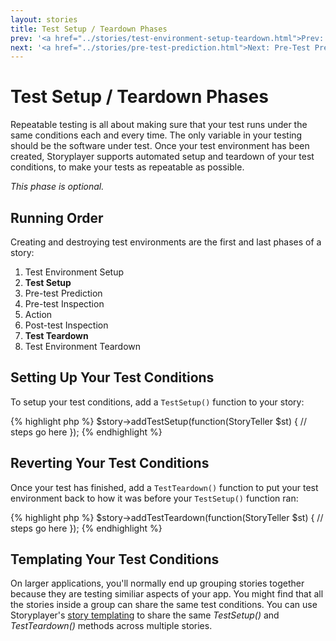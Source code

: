 ```yaml
---
layout: stories
title: Test Setup / Teardown Phases
prev: '<a href="../stories/test-environment-setup-teardown.html">Prev: Test Environment Setup / Teardown Phases</a>'
next: '<a href="../stories/pre-test-prediction.html">Next: Pre-Test Prediction Phase</a>'
---
```


# Test Setup / Teardown Phases

Repeatable testing is all about making sure that your test runs under the same conditions each and every time.  The only variable in your testing should be the software under test.  Once your test environment has been created, Storyplayer supports automated setup and teardown of your test conditions, to make your tests as repeatable as possible.

*This phase is optional.*

## Running Order

Creating and destroying test environments are the first and last phases of a story:

1. Test Environment Setup
1. __Test Setup__
1. Pre-test Prediction
1. Pre-test Inspection
1. Action
1. Post-test Inspection
1. __Test Teardown__
1. Test Environment Teardown

## Setting Up Your Test Conditions

To setup your test conditions, add a `TestSetup()` function to your story:

{% highlight php %}
$story->addTestSetup(function(StoryTeller $st) {
	// steps go here
});
{% endhighlight %}

## Reverting Your Test Conditions

Once your test has finished, add a `TestTeardown()` function to put your test environment back to how it was before your `TestSetup()` function ran:

{% highlight php %}
$story->addTestTeardown(function(StoryTeller $st) {
	// steps go here
});
{% endhighlight %}

## Templating Your Test Conditions

On larger applications, you'll normally end up grouping stories together because they are testing similiar aspects of your app.  You might find that all the stories inside a group can share the same test conditions.  You can use Storyplayer's [story templating](story-templates.html) to share the same _TestSetup()_ and _TestTeardown()_ methods across multiple stories.